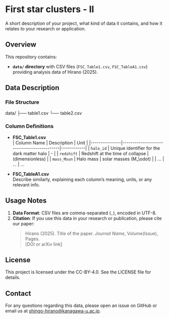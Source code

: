 # First star clusters - II

A short description of your project, what kind of data it contains, and how it relates to your research or application.

## Overview

This repository contains:
- **`data/` directory** with CSV files (`FSC_Table1.csv`, `FSC_TableA1.csv`) providing analysis data of Hirano (2025).

## Data Description

### File Structure

data/ 
├── table1.csv 
└── table2.csv

### Column Definitions

- **FSC_Table1.csv**  
  | Column Name   | Description                               | Unit       |
  |---------------|-------------------------------------------|------------|
  | `halo_id`     | Unique identifier for the dark matter halo | -          |
  | `redshift`    | Redshift at the time of collapse           | (dimensionless) |
  | `mass_Msun`   | Halo mass                                  | solar masses (M_\odot) |
  | ...           | ...                                       | ...

- **FSC_TableA1.csv**  
  Describe similarly, explaining each column’s meaning, units, or any relevant info.

## Usage Notes

1. **Data Format**: CSV files are comma-separated (`,`), encoded in UTF-8.
3. **Citation**: If you use this data in your research or publication, please cite our paper:
   > Hirano (2025). Title of the paper. *Journal Name*, Volume(Issue), Pages.  
   > [DOI or arXiv link]

## License

This project is licensed under the CC-BY-4.0. See the LICENSE file for details.

## Contact

For any questions regarding this data, please open an issue on GitHub or email us at shingo-hirano@kanagawa-u.ac.jp.
